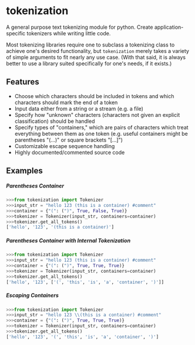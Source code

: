 # tokenization
A general purpose text tokenizing module for python.
Create application-specific tokenizers while writing little code.

Most tokenizing libraries require one to subclass a tokenizing
class to achieve one's desired functionality, but `tokenization`
merely takes a variety of simple arguments to fit nearly any use
case. (With that said, it is always better to use a library suited
specifically for one's needs, if it exists.)

## Features
- Choose which characters should be included in tokens and which
characters should mark the end of a token
- Input data either from a string or a stream (e.g. a file)
- Specify how "unknown" characters (characters not given an
explicit classification) should be handled
- Specify types of "containers," which are pairs of characters
which treat everything between them as one token (e.g. useful
containers might be parentheses "(...)" or square brackets "[...]")
- Customizable escape sequence handling
- Highly documented/commented source code 

## Examples
##### Parentheses Container
```python
>>>from tokenization import Tokenizer
>>>input_str = "hello 123 (this is a container) #comment"
>>>container = {"(": (")", True, False, True)}
>>>tokenizer = Tokenizer(input_str, containers=container)
>>>tokenizer.get_all_tokens()
['hello', '123', '(this is a container)']
```

##### Parentheses Container with Internal Tokenization
```python
>>>from tokenization import Tokenizer
>>>input_str = "hello 123 (this is a container) #comment"
>>>container = {"(": (")", True, True, True)}
>>>tokenizer = Tokenizer(input_str, containers=container)
>>>tokenizer.get_all_tokens()
['hello', '123', ['(', 'this', 'is', 'a', 'container', ')']]
```

##### Escaping Containers
```python
>>>from tokenization import Tokenizer
>>>input_str = "hello 123 \\(this is a container) #comment"
>>>container = {"(": (")", True, True, True)}
>>>tokenizer = Tokenizer(input_str, containers=container)
>>>tokenizer.get_all_tokens()
['hello', '123', '(', 'this', 'is', 'a', 'container', ')']
```
